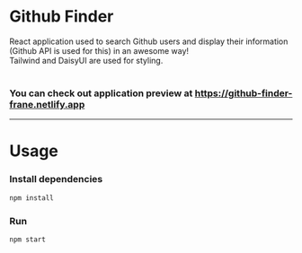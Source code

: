 # Github Finder
React application used to search Github users and display their information (Github API is used for this) in an awesome way! <br/>
Tailwind and DaisyUI are used for styling. <br/><br/>

### You can check out application preview at https://github-finder-frane.netlify.app

---

# Usage

### Install dependencies

```bash
npm install
```

### Run

```bash
npm start
```
